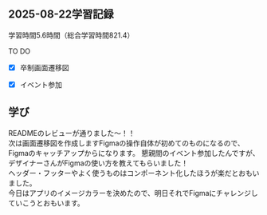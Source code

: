 ## 2025-08-22学習記録
学習時間5.6時間（総合学習時間821.4）

TO DO
- [x] 卒制画面遷移図
- [x] イベント参加


## 学び
READMEのレビューが通りました～！！  
次は画面遷移図を作成しますFigmaの操作自体が初めてのものになるので、Figmaのキャッチアップからになります。
懇親間のイベント参加したんですが、デザイナーさんがFigmaの使い方を教えてもらいました！  
ヘッダー・フッターやよく使うものはコンポーネント化したほうが楽だとおもいました。  
今日はアプリのイメージカラーを決めたので、明日それでFigmaにチャレンジしていこうとおもいます。

